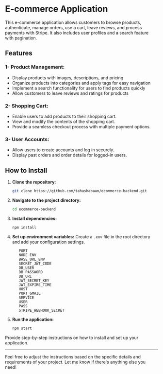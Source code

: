 # E-commerce Application
 This e-commerce application allows customers to browse products, authenticate, manage orders, use a cart, leave reviews, and process payments with Stripe. It also 
 includes user profiles and a search feature with pagination.

## Features
### 1- Product Management: 
   - Display products with images, descriptions, and pricing
   - Organize products into categories and apply tags for easy navigation
   - Implement a search functionality for users to find products quickly
   - Allow customers to leave reviews and ratings for products
   ### 2- Shopping Cart:
   - Enable users to add products to their shopping cart.
   - View and modify the contents of the shopping cart.
   - Provide a seamless checkout process with multiple payment options.
  ### 3- User Accounts:
   - Allow users to create accounts and log in securely.
   - Display past orders and order details for logged-in users.

## How to Install
1. **Clone the repository:**
    ```bash
    git clone https://github.com/tahashabaan/ecommerce-backend.git
    ```
2. **Navigate to the project directory:**
    ```bash
    cd ecommerce-backend
    ```
3. **Install dependencies:**
    ```bash
    npm install
    ```
4. **Set up environment variables:**
    Create a `.env` file in the root directory and add your configuration settings.
    
    ```plaintext
       PORT
       NODE_ENV
       BASE_URL_ENV
       SECRET_JWT_CODE
       DB_USER
       DB_PASSWORD
       DB_URI
       JWT_SECRET_KEY
       JWT_EXPIRE_TIME
       HOST
       PORT_GMAIL
       SERVICE
       USER
       PASS
       STRIPE_WEBHOOK_SECRET
    ```
5. **Run the application:**
    ```bash
    npm start
    ```

Provide step-by-step instructions on how to install and set up your application.

---

Feel free to adjust the instructions based on the specific details and requirements of your project. Let me know if there's anything else you need!




  
